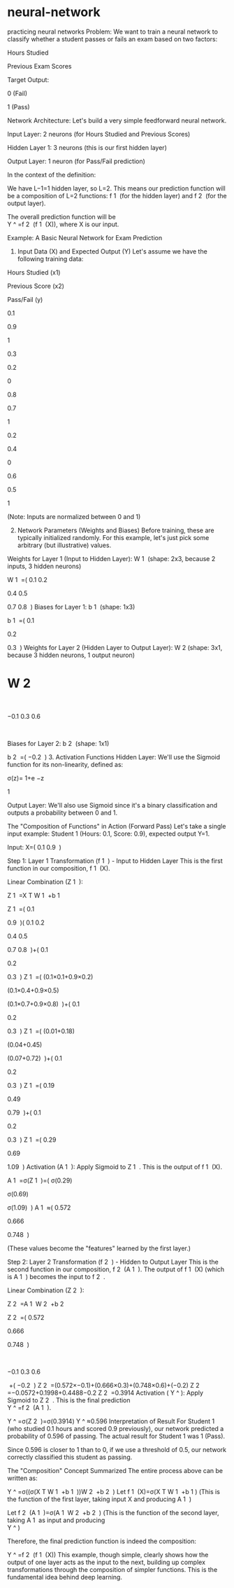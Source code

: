 # neural-network
practicing neural networks
Problem: We want to train a neural network to classify whether a student passes or fails an exam based on two factors:

Hours Studied

Previous Exam Scores

Target Output:

0 (Fail)

1 (Pass)

Network Architecture:
Let's build a very simple feedforward neural network.

Input Layer: 2 neurons (for Hours Studied and Previous Scores)

Hidden Layer 1: 3 neurons (this is our first hidden layer)

Output Layer: 1 neuron (for Pass/Fail prediction)

In the context of the definition:

We have L−1=1 hidden layer, so L=2. This means our prediction function will be a composition of L=2 functions: f 
1
​
  (for the hidden layer) and f 
2
​
  (for the output layer).

The overall prediction function will be  
Y
^
 =f 
2
​
 (f 
1
​
 (X)), where X is our input.

Example: A Basic Neural Network for Exam Prediction
1. Input Data (X) and Expected Output (Y)
Let's assume we have the following training data:

Hours Studied (x1)

Previous Score (x2)

Pass/Fail (y)

0.1

0.9

1

0.3

0.2

0

0.8

0.7

1

0.2

0.4

0

0.6

0.5

1

(Note: Inputs are normalized between 0 and 1)

2. Network Parameters (Weights and Biases)
Before training, these are typically initialized randomly. For this example, let's just pick some arbitrary (but illustrative) values.

Weights for Layer 1 (Input to Hidden Layer): W 
1
​
  (shape: 2x3, because 2 inputs, 3 hidden neurons)

W 
1
​
 =( 
0.1
0.2
​
  
0.4
0.5
​
  
0.7
0.8
​
 )
Biases for Layer 1: b 
1
​
  (shape: 1x3)

b 
1
​
 =( 
0.1
​
  
0.2
​
  
0.3
​
 )
Weights for Layer 2 (Hidden Layer to Output Layer): W 
2
​
  (shape: 3x1, because 3 hidden neurons, 1 output neuron)

W 
2
​
 = 

​
  
−0.1
0.3
0.6
​
  

​
 
Biases for Layer 2: b 
2
​
  (shape: 1x1)

b 
2
​
 =( 
−0.2
​
 )
3. Activation Functions
Hidden Layer: We'll use the Sigmoid function for its non-linearity, defined as:

σ(z)= 
1+e 
−z
 
1
​
 
Output Layer: We'll also use Sigmoid since it's a binary classification and outputs a probability between 0 and 1.

The "Composition of Functions" in Action (Forward Pass)
Let's take a single input example: Student 1 (Hours: 0.1, Score: 0.9), expected output Y=1.

Input: X=( 
0.1
0.9
​
 )

Step 1: Layer 1 Transformation (f 
1
​
 ) - Input to Hidden Layer
This is the first function in our composition, f 
1
​
 (X).

Linear Combination (Z 
1
​
 ):

Z 
1
​
 =X 
T
 W 
1
​
 +b 
1
​
 
Z 
1
​
 =( 
0.1
​
  
0.9
​
 )( 
0.1
0.2
​
  
0.4
0.5
​
  
0.7
0.8
​
 )+( 
0.1
​
  
0.2
​
  
0.3
​
 )
Z 
1
​
 =( 
(0.1×0.1+0.9×0.2)
​
  
(0.1×0.4+0.9×0.5)
​
  
(0.1×0.7+0.9×0.8)
​
 )+( 
0.1
​
  
0.2
​
  
0.3
​
 )
Z 
1
​
 =( 
(0.01+0.18)
​
  
(0.04+0.45)
​
  
(0.07+0.72)
​
 )+( 
0.1
​
  
0.2
​
  
0.3
​
 )
Z 
1
​
 =( 
0.19
​
  
0.49
​
  
0.79
​
 )+( 
0.1
​
  
0.2
​
  
0.3
​
 )
Z 
1
​
 =( 
0.29
​
  
0.69
​
  
1.09
​
 )
Activation (A 
1
​
 ): Apply Sigmoid to Z 
1
​
 . This is the output of f 
1
​
 (X).

A 
1
​
 =σ(Z 
1
​
 )=( 
σ(0.29)
​
  
σ(0.69)
​
  
σ(1.09)
​
 )
A 
1
​
 ≈( 
0.572
​
  
0.666
​
  
0.748
​
 )

(These values become the "features" learned by the first layer.)

Step 2: Layer 2 Transformation (f 
2
​
 ) - Hidden to Output Layer
This is the second function in our composition, f 
2
​
 (A 
1
​
 ). The output of f 
1
​
 (X) (which is A 
1
​
 ) becomes the input to f 
2
​
 .

Linear Combination (Z 
2
​
 ):

Z 
2
​
 =A 
1
​
 W 
2
​
 +b 
2
​
 
Z 
2
​
 =( 
0.572
​
  
0.666
​
  
0.748
​
 ) 

​
  
−0.1
0.3
0.6
​
  

​
 +( 
−0.2
​
 )
Z 
2
​
 =(0.572×−0.1)+(0.666×0.3)+(0.748×0.6)+(−0.2)
Z 
2
​
 =−0.0572+0.1998+0.4488−0.2
Z 
2
​
 =0.3914
Activation ( 
Y
^
 ): Apply Sigmoid to Z 
2
​
 . This is the final prediction  
Y
^
 =f 
2
​
 (A 
1
​
 ).

Y
^
 =σ(Z 
2
​
 )=σ(0.3914)
Y
^
 ≈0.596
Interpretation of Result
For Student 1 (who studied 0.1 hours and scored 0.9 previously), our network predicted a probability of 0.596 of passing.
The actual result for Student 1 was 1 (Pass).

Since 0.596 is closer to 1 than to 0, if we use a threshold of 0.5, our network correctly classified this student as passing.

The "Composition" Concept Summarized
The entire process above can be written as:

Y
^
 =σ((σ(X 
T
 W 
1
​
 +b 
1
​
 ))W 
2
​
 +b 
2
​
 )
Let f 
1
​
 (X)=σ(X 
T
 W 
1
​
 +b 
1
​
 ) (This is the function of the first layer, taking input X and producing A 
1
​
 )

Let f 
2
​
 (A 
1
​
 )=σ(A 
1
​
 W 
2
​
 +b 
2
​
 ) (This is the function of the second layer, taking A 
1
​
  as input and producing  
Y
^
 )

Therefore, the final prediction function is indeed the composition:

Y
^
 =f 
2
​
 (f 
1
​
 (X))
This example, though simple, clearly shows how the output of one layer acts as the input to the next, building up complex transformations through the composition of simpler functions. This is the fundamental idea behind deep learning.
